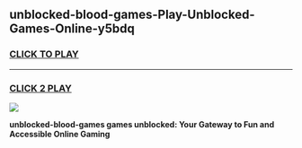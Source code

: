 
## unblocked-blood-games-Play-Unblocked-Games-Online-y5bdq
<h3>
<a href="https://premium76.site?title=unblocked-blood-games&ref=25A">CLICK TO PLAY</a></h3>
<hr>

<h3>
<a href="https://premium76.site?title=unblocked-blood-games&ref=25A">CLICK 2 PLAY</a>
  
</h3>

<a href="https://premium76.site?title=unblocked-blood-games&ref=25A"><img src="https://clearcache.store/games.png"></a>


**unblocked-blood-games games unblocked: Your Gateway to Fun and Accessible Online Gaming**

